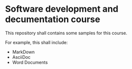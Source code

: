 # Software development and decumentation course
This repository shall contains some samples for this course. 

For example, this shall include:
- MarkDown
- AsciiDoc
- Word Documents
